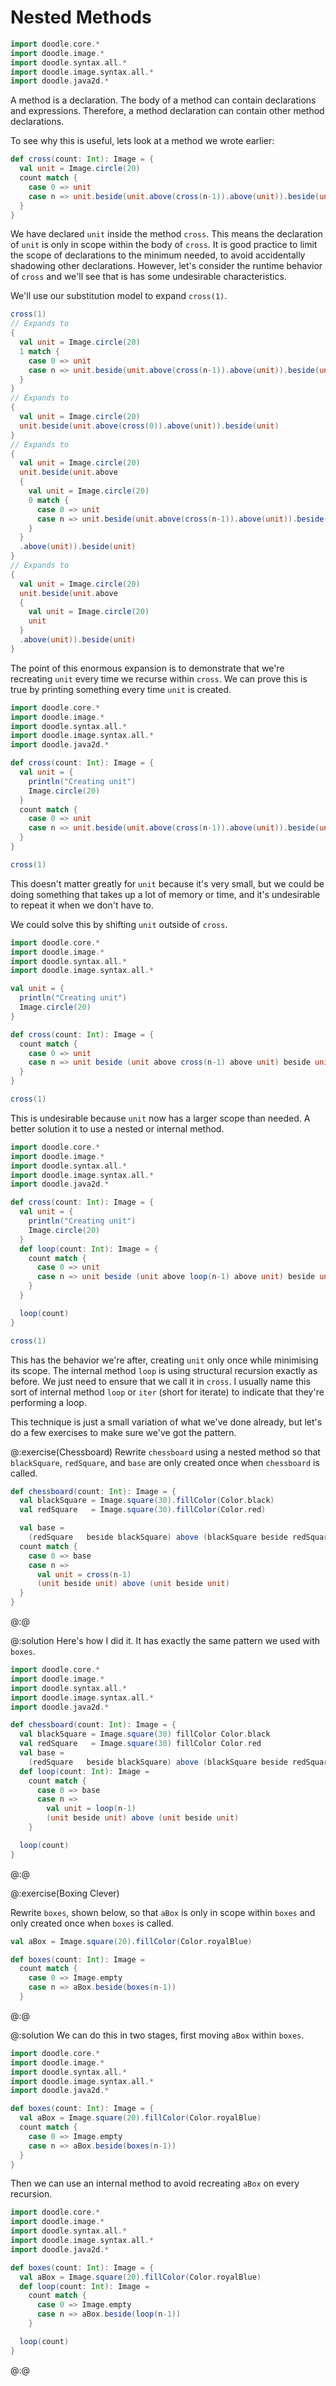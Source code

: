 # Nested Methods

```scala mdoc:invisible
import doodle.core.*
import doodle.image.*
import doodle.syntax.all.*
import doodle.image.syntax.all.*
import doodle.java2d.*
```

A method is a declaration.
The body of a method can contain declarations and expressions.
Therefore, a method declaration can contain other method declarations.

To see why this is useful, lets look at a method we wrote earlier:

```scala mdoc:silent
def cross(count: Int): Image = {
  val unit = Image.circle(20)
  count match {
    case 0 => unit
    case n => unit.beside(unit.above(cross(n-1)).above(unit)).beside(unit)
  }
}
```

We have declared `unit` inside the method `cross`.
This means the declaration of `unit` is only in scope within the body of `cross`.
It is good practice to limit the scope of declarations to the minimum needed, to avoid accidentally shadowing other declarations.
However, let's consider the runtime behavior of `cross` and we'll see that is has some undesirable characteristics.

We'll use our substitution model to expand `cross(1)`.

```scala
cross(1)
// Expands to
{
  val unit = Image.circle(20)
  1 match {
    case 0 => unit
    case n => unit.beside(unit.above(cross(n-1)).above(unit)).beside(unit)
  }
}
// Expands to
{
  val unit = Image.circle(20)
  unit.beside(unit.above(cross(0)).above(unit)).beside(unit)
}
// Expands to
{
  val unit = Image.circle(20)
  unit.beside(unit.above
  {
    val unit = Image.circle(20)
    0 match {
      case 0 => unit
      case n => unit.beside(unit.above(cross(n-1)).above(unit)).beside(unit)
    }
  }
  .above(unit)).beside(unit)
}
// Expands to
{
  val unit = Image.circle(20)
  unit.beside(unit.above
  {
    val unit = Image.circle(20)
    unit
  }
  .above(unit)).beside(unit)
}
```

The point of this enormous expansion is to demonstrate that we're recreating `unit` every time we recurse within `cross`.
We can prove this is true by printing something every time `unit` is created.

```scala mdoc:reset:invisible
import doodle.core.*
import doodle.image.*
import doodle.syntax.all.*
import doodle.image.syntax.all.*
import doodle.java2d.*
```
```scala mdoc
def cross(count: Int): Image = {
  val unit = {
    println("Creating unit")
    Image.circle(20)
  }
  count match {
    case 0 => unit
    case n => unit.beside(unit.above(cross(n-1)).above(unit)).beside(unit)
  }
}

cross(1)
```

This doesn't matter greatly for `unit` because it's very small, but we could be doing something that takes up a lot of memory or time, and it's undesirable to repeat it when we don't have to.

We could solve this by shifting `unit` outside of `cross`.

```scala mdoc:reset:invisible
import doodle.core.*
import doodle.image.*
import doodle.syntax.all.*
import doodle.image.syntax.all.*
```
```scala mdoc
val unit = {
  println("Creating unit")
  Image.circle(20)
}

def cross(count: Int): Image = {
  count match {
    case 0 => unit
    case n => unit beside (unit above cross(n-1) above unit) beside unit
  }
}

cross(1)
```

This is undesirable because `unit` now has a larger scope than needed.
A better solution it to use a nested or internal method.

```scala mdoc:reset:invisible
import doodle.core.*
import doodle.image.*
import doodle.syntax.all.*
import doodle.image.syntax.all.*
import doodle.java2d.*
```
```scala mdoc
def cross(count: Int): Image = {
  val unit = {
    println("Creating unit")
    Image.circle(20)
  }
  def loop(count: Int): Image = {
    count match {
      case 0 => unit
      case n => unit beside (unit above loop(n-1) above unit) beside unit
    }
  }

  loop(count)
}

cross(1)
```

This has the behavior we're after, creating `unit` only once while minimising its scope.
The internal method `loop` is using structural recursion exactly as before.
We just need to ensure that we call it in `cross`.
I usually name this sort of internal method `loop` or `iter` (short for iterate) to indicate that they're performing a loop.

This technique is just a small variation of what we've done already, but let's do a few exercises to make sure we've got the pattern.


@:exercise(Chessboard)
Rewrite `chessboard` using a nested method so that `blackSquare`, `redSquare`, and `base` are only created once when `chessboard` is called.

```scala mdoc
def chessboard(count: Int): Image = {
  val blackSquare = Image.square(30).fillColor(Color.black)
  val redSquare   = Image.square(30).fillColor(Color.red)

  val base =
    (redSquare   beside blackSquare) above (blackSquare beside redSquare)
  count match {
    case 0 => base
    case n =>
      val unit = cross(n-1)
      (unit beside unit) above (unit beside unit)
  }
}
```
@:@

@:solution
Here's how I did it. It has exactly the same pattern we used with `boxes`.

```scala mdoc:reset:invisible
import doodle.core.*
import doodle.image.*
import doodle.syntax.all.*
import doodle.image.syntax.all.*
import doodle.java2d.*
```
```scala mdoc
def chessboard(count: Int): Image = {
  val blackSquare = Image.square(30) fillColor Color.black
  val redSquare   = Image.square(30) fillColor Color.red
  val base =
    (redSquare   beside blackSquare) above (blackSquare beside redSquare)
  def loop(count: Int): Image =
    count match {
      case 0 => base
      case n =>
        val unit = loop(n-1)
        (unit beside unit) above (unit beside unit)
    }

  loop(count)
}
```
@:@

@:exercise(Boxing Clever)

Rewrite `boxes`, shown below, so that `aBox` is only in scope within `boxes` and only created once when `boxes` is called.

```scala mdoc:silent
val aBox = Image.square(20).fillColor(Color.royalBlue)

def boxes(count: Int): Image =
  count match {
    case 0 => Image.empty
    case n => aBox.beside(boxes(n-1))
  }
```
@:@

@:solution
We can do this in two stages, first moving `aBox` within `boxes`.

```scala mdoc:reset:invisible
import doodle.core.*
import doodle.image.*
import doodle.syntax.all.*
import doodle.image.syntax.all.*
import doodle.java2d.*
```
```scala mdoc:silent
def boxes(count: Int): Image = {
  val aBox = Image.square(20).fillColor(Color.royalBlue)
  count match {
    case 0 => Image.empty
    case n => aBox.beside(boxes(n-1))
  }
}
```

Then we can use an internal method to avoid recreating `aBox` on every recursion.

```scala mdoc:reset:invisible
import doodle.core.*
import doodle.image.*
import doodle.syntax.all.*
import doodle.image.syntax.all.*
import doodle.java2d.*
```
```scala mdoc:silent
def boxes(count: Int): Image = {
  val aBox = Image.square(20).fillColor(Color.royalBlue)
  def loop(count: Int): Image =
    count match {
      case 0 => Image.empty
      case n => aBox.beside(loop(n-1))
    }

  loop(count)
}
```
@:@
